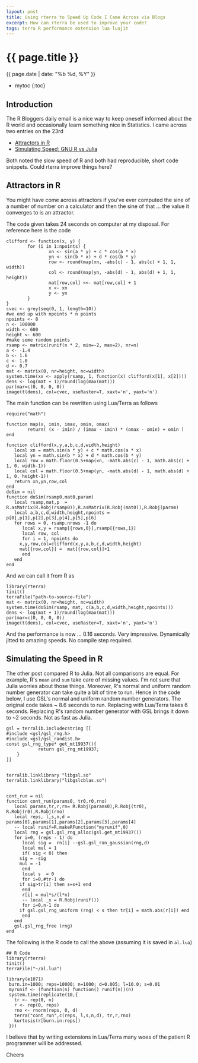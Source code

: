 ```yaml
---
layout: post
title: Using rterra to Speed Up Code I Came Across via Blogs
excerpt: How can rterra be used to improve your code?
tags: terra R performance extension lua luajit
---
```


{{ page.title }}
================
<div class="pdate"> {{ page.date | date: "%b %d, %Y" }} </div>

* mytoc
{:toc}

## Introduction
The R Bloggers daily email is a nice way to keep oneself informed about the R
world and occasionally learn something nice in Statistics. I came across two
entries on the 23rd

- [Attractors in R](http://www.r-bloggers.com/just-for-fun-attractors-in-r/)
- [Simulating Speed; GNU R vs Julia](http://www.r-bloggers.com/simulatin-speed-gnu-r-vs-julia/)

Both noted the slow speed of R and both had reproducible, short code
snippets. Could rterra improve things here?


## Attractors in R

You might have come across attractors if you've ever computed the sine of a
number of number on a calculator and then the sine of that ... the value it
converges to is an attractor.

The code given takes 24 seconds on computer at my disposal. For reference here
is the code

    clifford <- function(x, y) {
            for (i in 1:npoints) {
                    xn <- sin(a * y) + c * cos(a * x)
                    yn <- sin(b * x) + d * cos(b * y)
                    row <- round(map(xn, -abs(c) - 1, abs(c) + 1, 1, width))
                    col <- round(map(yn, -abs(d) - 1, abs(d) + 1, 1, height))
                    mat[row,col] <<- mat[row,col] + 1
                    x <- xn
                    y <- yn
            }
    }
	cvec <- grey(seq(0, 1, length=10))
    #we end up with npoints * n points
    npoints <- 8
    n <- 100000
    width <- 600
    height <- 600
    #make some random points
    rsamp <- matrix(runif(n * 2, min=-2, max=2), nr=n)
    a <- -1.4
    b <- 1.6
    c <- 1.0
    d <- 0.7
    mat <- matrix(0, nr=height, nc=width)
    system.time(xx <- apply(rsamp, 1, function(x) clifford(x[1], x[2])))
    dens <- log(mat + 1)/round(log(max(mat)))
    par(mar=c(0, 0, 0, 0))
    image(t(dens), col=cvec, useRaster=T, xaxt='n', yaxt='n')


The main function can be rewritten using Lua/Terra as follows

    require("math")
     
    function map(x, imin, imax, omin, omax) 
            return( (x - imin) / (imax - imin) * (omax - omin) + omin )
    end
     
    function clifford(x,y,a,b,c,d,width,height)
       local xn = math.sin(a * y) + c * math.cos(a * x)
       local yn = math.sin(b * x) + d * math.cos(b * y)
       local row = math.floor(0.5+map(xn, -math.abs(c) - 1, math.abs(c) + 1, 0, width-1))
       local col = math.floor(0.5+map(yn, -math.abs(d) - 1, math.abs(d) + 1, 0, height-1))
       return xn,yn,row,col
    end
    doSim = nil
    function doSim(rsamp0,mat0,param)
       local rsamp,mat,p  = R.asMatrix(R.Robj(rsamp0)),R.asMatrix(R.Robj(mat0)),R.Robj(param)
       local a,b,c,d,width,height,npoints = p[0],p[1],p[2],p[3],p[4],p[5],p[6]
       for rows = 0, rsamp.nrows -1 do
          local x,y = rsamp[{rows,0}],rsamp[{rows,1}]
          local row, col
          for i = 1, npoints do
     	 x,y,row,col=clifford(x,y,a,b,c,d,width,height)
     	 mat[{row,col}] =  mat[{row,col}]+1
          end
       end
    end

And we can call it from R as

    library(rterra)
    tinit()
    terraFile("path-to-source-file")
    mat <- matrix(0, nr=height, nc=width)
    system.time(doSim(rsamp, mat, c(a,b,c,d,width,height,npoints)))
    dens <- log(mat + 1)/round(log(max(mat)))
    par(mar=c(0, 0, 0, 0))
    image(t(dens), col=cvec, useRaster=T, xaxt='n', yaxt='n')

And the performance is now ...  0.16 seconds. Very impressive. Dynamically
jitted to amazing speeds. No compile step required.

## Simulating the Speed in R
The other post compared R to Julia. Not all comparisons are equal. For example,
R's `mean` and  `sum` take care of missing values. I'm not sure that Julia
worries about those things. Moreover, R's normal and uniform random number
generator can take quite a bit of time to run. Hence in the code below, I use
GSL's normal and uniform random number generators. The original code takes ~ 8.6
seconds to run. Replacing with Lua/Terra takes 6 seconds. Replacing R's random
number generator with GSL brings it down to ~2 seconds. Not as fast as Julia.

    gsl = terralib.includecstring [[
    #include <gsl/gsl_rng.h>
    #include <gsl/gsl_randist.h>
    const gsl_rng_type* get_mt19937(){
        		return gsl_rng_mt19937;
      	}
    ]]


    terralib.linklibrary "libgsl.so"
    terralib.linklibrary("libgslcblas.so")

     
    cont_run = nil
    function cont_run(params0, tr0,r0,rno)
       local params,tr,r,rn= R.Robj(params0),R.Robj(tr0), R.Robj(r0),R.Robj(rno)
       local reps, l,s,n,d = params[0],params[1],params[2],params[3],params[4]
       -- local runif=R.makeRFunction("myrunif",0)
       local rng = gsl.gsl_rng_alloc(gsl.get_mt19937())
       for i=0, (reps - 1) do
          local sig =  rn[i] --gsl.gsl_ran_gaussian(rng,d)
          local mul = 1
          if( sig < 0) then
     	 sig = -sig
     	 mul = -1
          end
          local s  = 0
          for i=0,#tr-1 do
     	 if sig>tr[i] then s=s+1 end
          end
          r[i] = mul*s/(l*n)
          -- local _x = R.Robj(runif())
          for i=0,n-1 do
     	 if gsl.gsl_rng_uniform (rng) < s then tr[i] = math.abs(r[i]) end
          end
       end
       gsl.gsl_rng_free (rng)
    end

The following is the R code to call the above (assuming it is saved in `al.lua`)

    ## R Code 
    library(rterra)
    tinit()
    terraFile("~/al.lua")
     
    library(e1071)
     burn.in=1000; reps=10000; n=1000; d=0.005; l=10.0; s=0.01
     myrunif <- (function(n) function() runif(n))(n)
     system.time(replicate(10,{
       tr <- rep(0, n)
       r <- rep(0, reps)
       rno <- rnorm(reps, 0, d)
       terra("cont_run",c(reps, l,s,n,d), tr,r,rno)
       kurtosis(r[burn.in:reps])
     }))


I believe that by writing extensions in Lua/Terra many woes of the patient R
programmer will be addressed.

Cheers

<br/>

